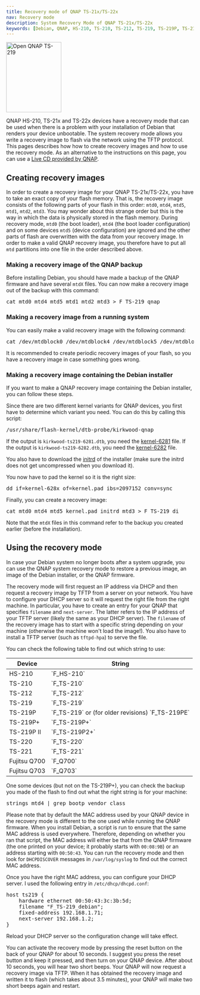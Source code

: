 ```yaml
---
title: Recovery mode of QNAP TS-21x/TS-22x
nav: Recovery mode
description: System Recovery Mode of QNAP TS-21x/TS-22x
keywords: [Debian, QNAP, HS-210, TS-210, TS-212, TS-219, TS-219P, TS-219P+, TS-220, TS-221, recovery, emergency, rescue]
---
```


<div class="right">
<img src = "../images/r_ts219p.jpg" class="border" alt="Open QNAP TS-219" width="148" height="188" />
</div>

QNAP HS-210, TS-21x and TS-22x devices have a recovery mode that can be used when there is a
problem with your installation of Debian that renders your device
unbootable.  The system recovery mode allows you write a recovery image to
flash via the network using the TFTP protocol.  This pages describes how
how to create recovery images and how to use the recovery mode.  As an
alternative to the instructions on this page, you can use a <a href =
"http://wiki.qnap.com/wiki/Firmware_Recovery">Live CD provided by QNAP</a>.

<h2 id="create">Creating recovery images</h2>

In order to create a recovery image for your QNAP TS-21x/TS-22x, you have to take
an exact copy of your flash memory.  That is, the recovery image consists
of the following parts of your flash in this order: `mtd0`, `mtd4`, `mtd5`,
`mtd1`, `mtd2`, `mtd3`.  You may wonder about this strange order but this
is the way in which the data is physically stored in the flash memory.
During recovery mode, `mtd0` (the boot loader), `mtd4` (the boot loader
configuration) and on some devices `mtd5` (device configuration) are
ignored and the other parts of flash are overwritten with the data from
your recovery image.  In order to make a valid QNAP recovery image, you
therefore have to put all `mtd` partitions into one file in the order
described above.

<h3 id="image-qnap">Making a recovery image of the QNAP backup</h3>

Before installing Debian, you should have made a backup of the QNAP
firmware and have several `mtdX` files.  You can now make a recovery image
out of the backup with this command:

<div class="code">
<pre>
cat mtd0 mtd4 mtd5 mtd1 mtd2 mtd3 &gt; F_TS-219_qnap
</pre>
</div>

<h3 id="image-system">Making a recovery image from a running system</h3>

You can easily make a valid recovery image with the following command:

<div class="code">
<pre>
cat /dev/mtdblock0 /dev/mtdblock4 /dev/mtdblock5 /dev/mtdblock1 /dev/mtdblock2 /dev/mtdblock3 &gt; F_TS-219_debian
</pre>
</div>

It is recommended to create periodic recovery images of your flash, so you
have a recovery image in case something goes wrong.

<h3 id="image-di">Making a recovery image containing the Debian installer</h3>

If you want to make a QNAP recovery image containing the Debian installer,
you can follow these steps.

Since there are two different kernel variants for QNAP devices, you first
have to determine which variant you need.  You can do this by calling this
script:

<div class="code">
<pre>
/usr/share/flash-kernel/dtb-probe/kirkwood-qnap
</pre>
</div>

If the output is `kirkwood-ts219-6281.dtb`, you need the <a
href="http://ftp.debian.org/debian/dists/buster/main/installer-armel/current/images/kirkwood/network-console/qnap/ts-21x/kernel-6281">kernel-6281</a>
file.  If the output is `kirkwood-ts219-6282.dtb`, you need the <a
href="http://ftp.debian.org/debian/dists/buster/main/installer-armel/current/images/kirkwood/network-console/qnap/ts-21x/kernel-6282">kernel-6282</a>
file.

You also have to download the <a
href="http://ftp.debian.org/debian/dists/buster/main/installer-armel/current/images/kirkwood/network-console/qnap/ts-21x/initrd">initrd</a>
of the installer (make sure the initrd does not get uncompressed when
you download it).

You now have to pad the kernel so it is the right size:

<div class="code">
<pre>
dd if=kernel-628<span class="input">x</span> of=kernel.pad ibs=2097152 conv=sync
</pre>
</div>

Finally, you can create a recovery image:

<div class="code">
<pre>
cat mtd0 mtd4 mtd5 kernel.pad initrd mtd3 &gt; F_TS-219_di
</pre>
</div>

Note that the `mtdX` files in this command refer to the backup you created
earlier (before the installation).

<h2 id="use">Using the recovery mode</h2>

In case your Debian system no longer boots after a system upgrade, you can
use the QNAP system recovery mode to restore a previous image, an image of
the Debian installer, or the QNAP firmware.

The recovery mode will first request an IP address via DHCP and then
request a recovery image by TFTP from a server on your network.  You have
to configure your DHCP server so it will request the right file from the
right machine.  In particular, you have to create an entry for your QNAP
that specifies `filename` and `next-server`.  The latter refers to the IP
address of your TFTP server (likely the same as your DHCP server).  The
`filename` of the recovery image has to start with a specific string
depending on your machine (otherwise the machine won't load the image!).
You also have to install a TFTP server (such as `tftpd-hpa`) to serve
the file.

You can check the following table to find out which string to use:

<table class="table table-hover">

<thead>
<tr>
<th>Device</th>
<th>String</th>
</tr>
</thead>

<tbody>
<tr>
<td>HS-210</td>
<td>`F_HS-210`</td>
</tr>

<tr>
<td>TS-210</td>
<td>`F_TS-210`</td>
</tr>

<tr>
<td>TS-212</td>
<td>`F_TS-212`</td>
</tr>

<tr>
<td>TS-219</td>
<td>`F_TS-219`</td>
</tr>

<tr>
<td>TS-219P</td>
<td>`F_TS-219` or (for older revisions) `F_TS-219PE`</td>
</tr>

<tr>
<td>TS-219P+</td>
<td>`F_TS-219P+`</td>
</tr>

<tr>
<td>TS-219P II</td>
<td>`F_TS-219P2+`</td>
</tr>

<tr>
<td>TS-220</td>
<td>`F_TS-220`</td>
</tr>

<tr>
<td>TS-221</td>
<td>`F_TS-221`</td>
</tr>

<tr>
<td>Fujitsu Q700</td>
<td>`F_Q700`</td>
</tr>

<tr>
<td>Fujitsu Q703</td>
<td>`F_Q703`</td>
</tr>

</tbody>

</table>

One some devices (but not on the TS-219P+), you can check the backup you
made of the flash to find out what the right string is for your machine:

<div class="code">
<pre>
strings mtd4 | grep bootp_vendor_class
</pre>
</div>

Please note that by default the MAC address used by your QNAP device in the
recovery mode is different to the one used while running the QNAP firmware.
When you install Debian, a script is run to ensure that the same MAC
address is used everywhere.  Therefore, depending on whether you ran that
script, the MAC address will either be that from the QNAP firmware (the one
printed on your device; it probably starts with `00:08:9B`) or an address
starting with `00:50:43`.  You can run the recovery mode and then look for
`DHCPDISCOVER` messages in `/var/log/syslog` to find out the correct MAC
address.

Once you have the right MAC address, you can configure your DHCP server.  I
used the following entry in `/etc/dhcp/dhcpd.conf`:

<div class="code">
<pre>
host ts219 {
    hardware ethernet 00:50:43:3c:3b:5d;
    filename "F_TS-219_debian";
    fixed-address 192.168.1.71;
    next-server 192.168.1.2;
}
</pre>
</div>

Reload your DHCP server so the configuration change will take effect.

You can activate the recovery mode by pressing the reset button on the back
of your QNAP for about 10 seconds.  I suggest you press the reset button
and keep it pressed, and then turn on your QNAP device.  After about 10
seconds, you will hear two short beeps.  Your QNAP will now request a
recovery image via TFTP.  When it has obtained the recovery image and
written it to flash (which takes about 3.5 minutes), your QNAP will make
two short beeps again and restart.

